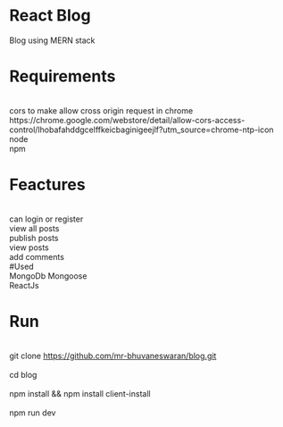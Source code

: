 # React Blog
Blog using MERN stack

# Requirements
<br>
 cors to make allow cross origin request in chrome https://chrome.google.com/webstore/detail/allow-cors-access-control/lhobafahddgcelffkeicbaginigeejlf?utm_source=chrome-ntp-icon
<br>
 node
<br> npm
  

# Feactures
<br>can login or register
<br>view all posts
<br>publish posts
<br>view posts
<br>add comments
<br>
#Used
<br>MongoDb Mongoose
<br>ReactJs
<br>
# Run
<br>git clone https://github.com/mr-bhuvaneswaran/blog.git
<br>
<br>cd blog
<br>
<br>npm install && npm install client-install
<br>
<br>npm run dev


